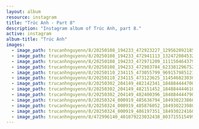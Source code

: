 ```yaml
---
layout: album
resource: instagram
title: "Trúc Anh - Part 8"
description: "Instagram album of Trúc Anh, part 8."
active: instagram
album-title: "Trúc Anh"
images:
  - image_path: trucanhnguyenn/8/20250108_194233_472923227_1295620921859449_3336561776584055586_n.jpg
  - image_path: trucanhnguyenn/8/20250108_194233_472941113_1324720845329470_6744798342508600864_n.jpg
  - image_path: trucanhnguyenn/8/20250108_194233_472971209_1111504643799238_8555780578368961821_n.jpg
  - image_path: trucanhnguyenn/8/20250108_194233_472983784_623381296752824_1834812938921654272_n.jpg
  - image_path: trucanhnguyenn/8/20250110_234115_473055799_969157985121140_936119525644865670_n.jpg
  - image_path: trucanhnguyenn/8/20250110_234115_473123625_1145468230301331_7111843313122156978_n.jpg
  - image_path: trucanhnguyenn/8/20250302_204149_482142341_18488444470023506_4494931502203407150_n.jpg
  - image_path: trucanhnguyenn/8/20250302_204149_482151452_18488444461023506_6365239343898355360_n.jpg
  - image_path: trucanhnguyenn/8/20250302_204149_482400396_18488444479023506_55469159549698423_n.jpg
  - image_path: trucanhnguyenn/8/20250324_000919_485636794_18493022386023506_7723005112907123462_n.jpg
  - image_path: trucanhnguyenn/8/20250324_000919_485876052_18493022398023506_8920202971828420599_n.jpg
  - image_path: trucanhnguyenn/8/20250324_000919_486197351_18493022416023506_6002639579265808293_n.jpg
  - image_path: trucanhnguyenn/8/472996140_401079223032438_8037155154995745702_n.jpg
---
```

